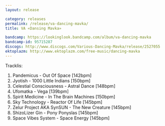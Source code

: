 ```yaml
---
layout: release

category: releases
permalink: /release/va-dancing-mavka/
title: VA «Dansing Mavka»

bandcamp: https://lookinglook.bandcamp.com/album/va-dancing-mavka
bandcamp-id: 95715287
discogs: http://www.discogs.com/Various-Dancing-Mavka/release/2527055
ektoplazm: http://www.ektoplazm.com/free-music/dancing-mavka
---
```


Tracklis:

01. Pandemicus - Out Of Space [142bpm]
02. Jyotish - 1000 Little Indians [150bpm]
03. Celestial Consciousness - Astral Dance [148bpm]
04. Ufomatka - Vega [139bpm]
05. Spirit Medicine - In The Brain Machines [150bpm]
06. Sky Technology - Reactor Of Life [145bpm]
07. Zelur Project AKA SynSUN - The New Creature [145bpm]
08. ShizoLizer Gin - Pony Ponyslas [145bpm]
09. Space Vibes System - Space Energy [145bpm]




